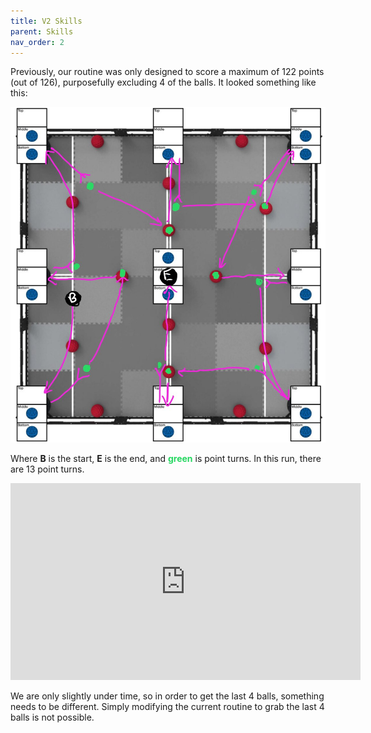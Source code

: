 ```yaml
---
title: V2 Skills
parent: Skills
nav_order: 2
---
```


Previously, our routine was only designed to score a maximum of 122 points (out of 126), purposefully excluding 4 of the balls. It looked something like this:

![](images/skills-planning-old.png)

Where **B** is the start, **E** is the end, and <span style="color: #26d761; font-weight: bold">green</span> is point turns. In this run, there are 13 point turns.

<iframe width="560" height="315" src="https://www.youtube-nocookie.com/embed/ph_FwYNPAbk" title="YouTube video player" frameborder="0" allow="accelerometer; autoplay; clipboard-write; encrypted-media; gyroscope; picture-in-picture" allowfullscreen></iframe><br>

We are only slightly under time, so in order to get the last 4 balls, something needs to be different. Simply modifying the current routine to grab the last 4 balls is not possible.
